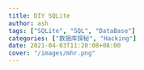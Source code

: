 ```yaml
---
title: DIY SQLite
author: ash
tags: ["SQLite", "SQL", "DataBase"]
categories: ["数据库探秘", "Hacking"]
date: 2021-04-03T11:20:08+08:00
cover: "/images/mhr.png"
---
```


